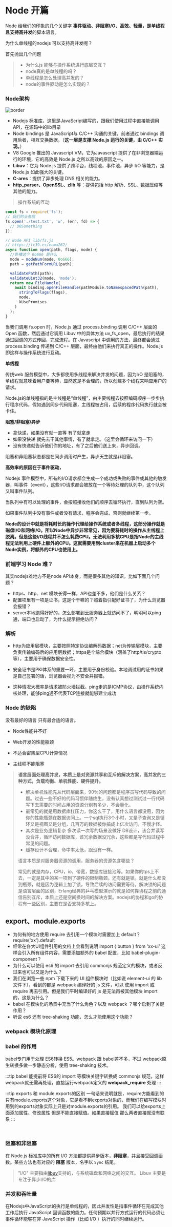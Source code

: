 # Node 开篇

Node 给我们的印象的几个关键字 **事件驱动、非阻塞I/O、高效、轻量，是单线程且支持高并发**的脚本语言。

为什么单线程的nodejs 可以支持高并发呢？

首先抛出几个问题



> * 为什么js 能够与操作系统进行底层交互？
> * node真的是单线程的吗？
> * 单线程是怎么处理高并发的？
> * node的事件驱动是怎么实现的？





### Node架构

![border](https://yjhjstz.gitbooks.io/deep-into-node/content/chapter1/a9e67142615f49863438cc0086b594e48984d1c9.jpeg)



* Nodejs 标准库，这里是JavaScript编写的，跟我们使用过程中直接能调用API，在源码中的lib目录
* Node  bindings 是 JavaScript与 C/C++ 沟通的关键，前者通过 bindings 调用后者，相互交换数据。（**这一层是支撑 Node.js 运行的关键，由 C/C++ 实现。**）
* V8 Google 推出的 Javascript VM，它为Javascript 提供了在非浏览器端运行的环境，它的高效是 Node.js 之所以高效的原因之一。
* **Libuv**：它为 Node.js 提供了跨平台，线程池，事件池，异步 I/O 等能力，是 Node.js 如此强大的关键。
* **C-ares**：提供了异步处理 DNS 相关的能力。
* **http_parser、OpenSSL、zlib** 等：提供包括 http 解析、SSL、数据压缩等其他的能力。





> 操作系统的互动

```js
const fs = require('fs');
// 我们的业务层
fs.open('./test.txt', 'w', (err, fd) => {
  // DOSomething
});

// Node API lib/fs.js
// https://tc39.es/ecma262/
async function open(path, flags, mode) {
  //卧槽这个 0o666 是什么
  mode = modeNum(mode, 0o666);
  path = getPathFormURL(path);

  validatePath(path);
  validateUint32(mode, 'mode');
  return new FileHandle(
    await binding.openFileHandle(pathModule.toNamespacedPath(path),
      stringToFlags(flags),
      mode,
      kUsePromises
    )
  );
}
```

当我们调用 fs.open 时，Node.js 通过 process.binding 调用 C/C++ 层面的 Open 函数，然后通过它调用 Libuv 中的具体方法 uv_fs_open，最后执行的结果通过回调的方式传回，完成流程。在 Javascript 中调用的方法，最终都会通过 process.binding 传递到 C/C++ 层面，最终由他们来执行真正的操作。Node.js 即这样与操作系统进行互动。



**单线程**

传统web 服务模型中，大多都使用多线程来解决并发的问题，因为I/O 是阻塞的，单线程就意味着用户要等待，显然这是不合理的，所以创建多个线程来响应用户的请求。

Node.js的单线程指的是主线程是“单线程”，由主要线程去按照编码顺序一步步执行程序代码，假如遇到同步代码阻塞，主线程被占用，后续的程序代码执行就会被卡住。



**阻塞/非阻塞/异步**

* 拿快递，如果没有就一直等 有了就拿走
* 如果没快递 就先去干其他事情，有了就拿走。（这里会循环来访问一下）
* 没有快递就告诉他们你的地址，有了之后他们送上来，异步回调。



阻塞和非阻塞状态都是在同步调用时产生，异步天生就是非阻塞。



**高效率的原因在于事件驱动，**

Nodejs 事件模型中，所有的I/O请求都会生成一个成功或失败的事件或其他的触发器，叫事件（event），这些I/O请求都会被放在一个等待处理的队列中，这个队列又叫事件队列。

当队列中有可以处理的事件，会按照接收他们的顺序去循环执行，直到队列为空。

如果事件队列中没有事件或者没有请求，程序会完成，否则就继续第一步。



**Node的设计中就是将耗时长的操作代理给操作系统或者多线程，这部分操作就是磁盘I/O和网络I/O。所以Node中异步非常常见，因为要将耗时的操作从主线程上脱离。但是这些I/O线程并不怎么耗费CPU。无法利用多核CPU是指Node的主线程无法利用上硬件上额外的CPU。这就需要用到cluster来在机器上启动多个Node实例，将额外的CPU也使用上。**





### 前端学习 Node 难？

其实nodejs难地方不是node API本身，而是很多其他的知识。比如下面几个问题？



* https、http、net 模块长得一样，API也差不多，他们是什么关系？
* 配置项里有一项是证书，这是个干嘛的？照着指引配好证书了，为什么浏览器会报错？
* server本地跑得好好的，怎么部署到云服务器上就访问不了，明明可以ping通，端口也启动了，为什么提示拒绝访问？

### 解析

* http为应用层模块，主要按照特定协议编解码数据；net为传输层模块，主要负责传输编码后的应用层数据；https是个综合模块（涵盖了http/tls/crypto等），主要用于确保数据安全性。
* 安全证书是PKI体系的重要一环，主要用于身份校验。本地调试用的证书如果是自己签署的话，浏览器会视为不安全并报错。

* 这种情况大概率是请求被防火墙拦截。ping走的是ICMP协议，由操作系统内核处理，能够ping通不代表TCP连接就能够建立成功









### Node 的缺陷

没有最好的语言 只有最合适的语言。

* Node性能并不好

* Web开发的性能瓶颈

* 不适合密集型CPU计算情况

* 主线程不能阻塞

  



> **语言层面处理高并发，本质上是对资源共享和互斥的解决方案，高并发的三种方式，负载均衡、单机性能、硬件提升。**
>
> * 解决单机性能先从代码层面来，90％的问题都是程序员写代码导致的问题。过去一些不好的代码习惯伴随终生，没有认真想过测试过一行代码写下去需要的时间占用的资源分别有多少，不会量化。
> * 最常见的就是用数据库扛压力，你这么干了，用什么语言都没用，因为你的性能瓶颈在数据访问上。一个sql执行3个小时，又是子查询又是循环又是视图又是分组，几百万的数据被你搞成上亿次访问，不慢才怪。
> * 其次是业务逻辑复杂 多次读一次写的场景没做好 DB设计，该合并读写没合并，循环访问数据库，该冗余数据没冗余，这些都是写代码过程中常见的问题。
> * 缓存设计不合理，命中率太低，跟没有一样。
>
> 语言本质是对服务器资源的调用，服务器的资源包含哪些？
>
> 常见的就是内存，CPU，io，带宽，数据库链接池等。如果你的tps上不去，一定是其中的某一项到了硬件的限制瓶颈。还有就是锁。就是什么都没到瓶颈，就是因为逻辑上加了锁，导致后续的访问需要等待。解决锁的问题是语言层面的区别，Erlang经典的乒乓模型演示的就是如何靠协程之前的通信告别互斥，本质上还是空间换时间的解决方案。nodejs的协程和go的协程有一些区别，主要在是否支持多核上。
>
> 





## export、module.exports

* 为何有的地方使用 require 去引用一个模块时需要加上 default？ require('xx').default
* 经常在各大UI组件引用的文档上会看到说明 import { button } from 'xx-ui' 这样会引入所有组件内容，需要添加额外的 babel 配置，比如 babel-plugin-component？
* 为什么可以使用 es6 的 import 去引用 commonjs 规范定义的模块，或者反过来也可以又是为什么？
* 我们在浏览一些 npm 下载下来的 UI 组件模块时（比如说 element-ui 的 lib 文件下），看到的都是 webpack 编译好的 js 文件，可以 使用 import 或 require 再去引用。但是我们平时编译好的 js 是无法再被其他模块 import 的，这是为什么？
* babel 在模块化的场景中充当了什么角色？以及 webpack ？哪个启到了关键作用？
* 听说 es6 还有 tree-shaking 功能，怎么才能使用这个功能？


### webpack 模块化原理



### babel 的作用

babel专门用于处理 ES6转换 ES5。webpack 跟 babel差不多，不过 webpack原生转换多做一步静态分析，使用 tree-shaking 技术。

:::tip
 babel 能提前将 ES6的 import 等模块关键字转换成 commonjs 规范，这样 webpack就无需再处理，直接运行webpack定义的 __webpack_require__ 处理
:::




:::tip exports 和 module.exports的区别
一句话来说明就是，require方能看到的只有module.exports这个对象，它是看不到exports对象的，而我们在编写模块时用到的exports对象实际上只是对module.exports的引用。
我们可以给exports上面添加属性、修改属性 但是不能直接赋值。如果直接赋值 那么两者直接就没有联系
:::

<br />





### 阻塞和非阻塞

在 Node.js 标准库中的所有 I/O 方法都提供异步版本，**非阻塞**，并且接受回调函数。某些方法也有对应的 **阻塞** 版本，名字以 `Sync` 结尾。

> "I/O" 主要指由[libuv](https://libuv.org/)支持的，与系统磁盘和网络之间的交互。 Libuv 主要是专注于异步I/O的库

### 并发和吞吐量

在Nodejs中JavaScript的执行是单线程的，因此并发性是指事件循环在完成其他工作后执行 JavaScript 回调函数的能力。任何预期以并行方式运行的代码必须让事件循环能够在非 JavaScript 操作（比如 I/O ）执行的同时继续运行。







